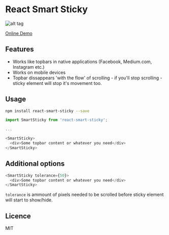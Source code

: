 # React Smart Sticky

![alt tag](https://pietrasiak.github.io/react-smart-sticky/examples/src/animation.gif)

[Online Demo](https://pietrasiak.github.io/react-smart-sticky/examples/dist/)


## Features

* Works like topbars in native applications (Facebook, Medium.com, Instagram etc.)
* Works on mobile devices
* Topbar dissappears 'with the flow' of scrolling - if you'll stop scrolling - sticky element will stop it's movement too.


## Usage

```sh
npm install react-smart-sticky --save
```

```js
import SmartSticky from 'react-smart-sticky';

...

<SmartSticky>
  <div>Some topbar content or whatever you need</div>
</SmartSticky>
```

## Additional options

```js
<SmartSticky tolerance={50}>
  <div>Some topbar content or whatever you need</div>
</SmartSticky>
```

`tolerance` is ammount of pixels needed to be scrolled before sticky element will start to show/hide.

## Licence

MIT
